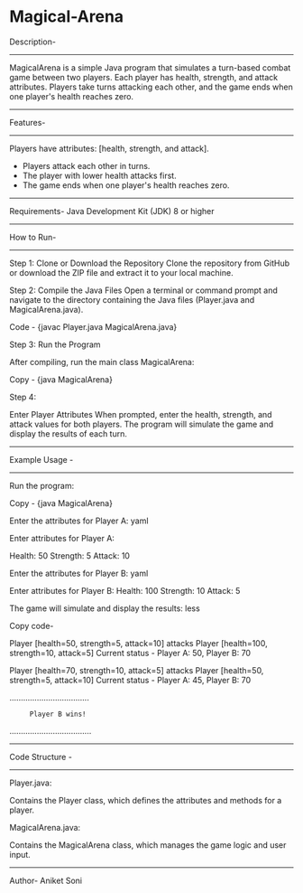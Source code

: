 # Magical-Arena

Description- 
******************************************************************************************************************

MagicalArena is a simple Java program that simulates a turn-based combat game between two players. 
Each player has health, strength, and attack attributes. 
Players take turns attacking each other, and the game ends when one player's health reaches zero.


******************************************************************************************************************
Features- 
******************************************************************************************************************

Players have attributes: [health, strength, and attack].

- Players attack each other in turns.
- The player with lower health attacks first.
- The game ends when one player's health reaches zero.



******************************************************************************************************************
Requirements- Java Development Kit (JDK) 8 or higher






******************************************************************************************************************
How to Run-
******************************************************************************************************************

Step 1: Clone or Download the Repository
Clone the repository from GitHub or download the ZIP file and extract it to your local machine.

Step 2: Compile the Java Files
Open a terminal or command prompt and navigate to the directory containing the Java files (Player.java and MagicalArena.java).

Code - {javac Player.java MagicalArena.java}



Step 3: Run the Program

After compiling, run the main class MagicalArena:

Copy - {java MagicalArena}




Step 4: 

Enter Player Attributes
When prompted, enter the health, strength, and attack values for both players. 
The program will simulate the game and display the results of each turn.


******************************************************************************************************************
Example Usage - 
******************************************************************************************************************

Run the program:

Copy - {java MagicalArena}

Enter the attributes for Player A: yaml

Enter attributes for Player A:

Health: 50
Strength: 5
Attack: 10


Enter the attributes for Player B: yaml

Enter attributes for Player B:
Health: 100
Strength: 10
Attack: 5


The game will simulate and display the results: less


Copy code- 

Player [health=50, strength=5, attack=10] attacks Player [health=100, strength=10, attack=5]
Current status - Player A: 50, Player B: 70

Player [health=70, strength=10, attack=5] attacks Player [health=50, strength=5, attack=10]
Current status - Player A: 45, Player B: 70

...................................

         Player B wins!

....................................


******************************************************************************************************************
Code Structure - 
******************************************************************************************************************

Player.java: 

Contains the Player class, which defines the attributes and methods for a player.

MagicalArena.java: 

Contains the MagicalArena class, which manages the game logic and user input.

******************************************************************************************************************
Author- 
Aniket Soni
